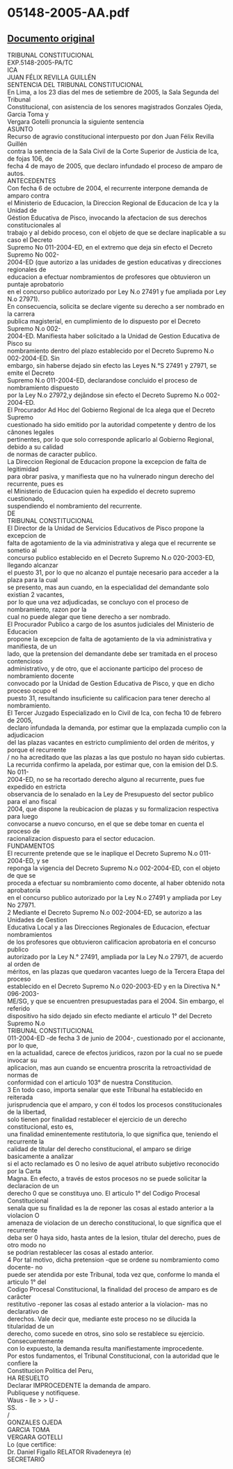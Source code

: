 
05148-2005-AA.pdf
=================
  
[Documento original](https://tc.gob.pe/jurisprudencia/2006/05148-2005-AA.pdf)  
---  
TRIBUNAL CONSTITUCIONAL  
EXP.5148-2005-PA/TC  
ICA  
JUAN FÉLIX REVILLA GUILLÉN  
SENTENCIA DEL TRIBUNAL CONSTITUCIONAL  
En Lima, a los 23 dias del mes de setiembre de 2005, la Sala Segunda del Tribunal  
Constitucional, con asistencia de los senores magistrados Gonzales Ojeda, Garcia Toma y  
Vergara Gotelli pronuncia la siguiente sentencia  
ASUNTO  
Recurso de agravio constitucional interpuesto por don Juan Félix Revilla Guillén  
contra la sentencia de la Sala Civil de la Corte Superior de Justicia de Ica, de fojas 106, de  
fecha 4 de mayo de 2005, que declaro infundado el proceso de amparo de autos.  
ANTECEDENTES  
Con fecha 6 de octubre de 2004, el recurrente interpone demanda de amparo contra  
el Ministerio de Educacion, la Direccion Regional de Educacion de Ica y la Unidad de  
Géstion Educativa de Pisco, invocando la afectacion de sus derechos constitucionales al  
trabajo y al debido proceso, con el objeto de que se declare inaplicable a su caso el Decreto  
Supremo No 011-2004-ED, en el extremo que deja sin efecto el Decreto Supremo No 002-  
2004-ED (que autorizo a las unidades de gestion educativas y direcciones regionales de  
educacion a efectuar nombramientos de profesores que obtuvieron un puntaje aprobatorio  
en el concurso publico autorizado por Ley N.o 27491 y fue ampliada por Ley N.o 27971).  
En consecuencia, solicita se declare vigente su derecho a ser nombrado en la carrera  
publica magisterial, en cumplimiento de lo dispuesto por el Decreto Supremo N.o 002-  
2004-ED. Manifiesta haber solicitado a la Unidad de Gestion Educativa de Pisco su  
nombramiento dentro del plazo establecido por el Decreto Supremo N.o 002-2004-ED. Sin  
embargo, sin haberse dejado sin efecto las Leyes N.°S 27491 y 27971, se emite el Decreto  
Supremo N.o 011-2004-ED, declarandose concluido el proceso de nombramiento dispuesto  
por la Ley N.o 27972,y dejândose sin efecto el Decreto Supremo N.o 002-2004-ED.  
El Procurador Ad Hoc del Gobierno Regional de Ica alega que el Decreto Supremo  
cuestionado ha sido emitido por la autoridad competente y dentro de los cânones legales  
pertinentes, por lo que solo corresponde aplicarlo al Gobierno Regional, debido a su calidad  
de normas de caracter publico.  
La Direccion Regional de Educacion propone la excepcion de falta de legitimidad  
para obrar pasiva, y manifiesta que no ha vulnerado ningun derecho del recurrente, pues es  
el Ministerio de Educacion quien ha expedido el decreto supremo cuestionado,  
suspendiendo el nombramiento del recurrente.  
DE  
TRIBUNAL CONSTITUCIONAL  
El Director de la Unidad de Servicios Educativos de Pisco propone la excepcion de  
falta de agotamiento de la via administrativa y alega que el recurrente se sometio al  
concurso publico establecido en el Decreto Supremo N.o 020-2003-ED, llegando alcanzar  
el puesto 31, por lo que no alcanzo el puntaje necesario para acceder a la plaza para la cual  
se presento, mas aun cuando, en la especialidad del demandante solo existian 2 vacantes,  
por lo que una vez adjudicadas, se concluyo con el proceso de nombramiento, razon por la  
cual no puede alegar que tiene derecho a ser nombrado.  
El Procurador Publico a cargo de los asuntos judiciales del Ministerio de Educacion  
propone la excepcion de falta de agotamiento de la via administrativa y manifiesta, de un  
lado, que la pretension del demandante debe ser tramitada en el proceso contencioso  
administrativo, y de otro, que el accionante participo del proceso de nombramiento docente  
convocado por la Unidad de Gestion Educativa de Pisco, y que en dicho proceso ocupo el  
puesto 31, resultando insuficiente su calificacion para tener derecho al nombramiento.  
El Tercer Juzgado Especializado en lo Civil de Ica, con fecha 10 de febrero de 2005,  
declaro infundada la demanda, por estimar que la emplazada cumplio con la adjudicacion  
del las plazas vacantes en estricto cumplimiento del orden de méritos, y porque el recurrente  
/ no ha acreditado que las plazas a las que postulo no hayan sido cubiertas.  
La recurrida confirmo la apelada, por estimar que, con la emision del D.S. No 011-  
2004-ED, no se ha recortado derecho alguno al recurrente, pues fue expedido en estricta  
observancia de lo senalado en la Ley de Presupuesto del sector publico para el ano fiscal  
2004, que dispone la reubicacion de plazas y su formalizacion respectiva para luego  
convocarse a nuevo concurso, en el que se debe tomar en cuenta el proceso de  
racionalizacion dispuesto para el sector educacion.  
FUNDAMENTOS  
El recurrente pretende que se le inaplique el Decreto Supremo N.o 011-2004-ED, y se  
reponga la vigencia del Decreto Supremo N.o 002-2004-ED, con el objeto de que se  
proceda a efectuar su nombramiento como docente, al haber obtenido nota aprobatoria  
en el concurso publico autorizado por la Ley N.o 27491 y ampliada por Ley No 27971.  
2 Mediante el Decreto Supremo N.o 002-2004-ED, se autorizo a las Unidades de Gestion  
Educativa Local y a las Direcciones Regionales de Educacion, efectuar nombramientos  
de los profesores que obtuvieron calificacion aprobatoria en el concurso publico  
autorizado por la Ley N.° 27491, ampliada por la Ley N.o 27971, de acuerdo al orden de  
méritos, en las plazas que quedaron vacantes luego de la Tercera Etapa del proceso  
establecido en el Decreto Supremo N.o 020-2003-ED y en la Directiva N.° 096-2003-  
ME/SG, y que se encuentren presupuestadas para el 2004. Sin embargo, el referido  
dispositivo ha sido dejado sin efecto mediante el articulo 1° del Decreto Supremo N.o  
TRIBUNAL CONSTITUCIONAL  
011-2004-ED -de fecha 3 de junio de 2004-, cuestionado por el accionante, por lo que,  
en la actualidad, carece de efectos juridicos, razon por la cual no se puede invocar su  
aplicacion, mas aun cuando se encuentra proscrita la retroactividad de normas de  
conformidad con el articulo 103° de nuestra Constitucion.  
3 En todo caso, importa senalar que este Tribunal ha establecido en reiterada  
jurisprudencia que el amparo, y con él todos los procesos constitucionales de la libertad,  
solo tienen por finalidad restablecer el ejercicio de un derecho constitucional, esto es,  
una finalidad eminentemente restitutoria, lo que significa que, teniendo el recurrente la  
calidad de titular del derecho constitucional, el amparo se dirige basicamente a analizar  
si el acto reclamado es O no lesivo de aquel atributo subjetivo reconocido por la Carta  
Magna. En efecto, a través de estos procesos no se puede solicitar la declaracion de un  
derecho 0 que se constituya uno. El articulo 1° del Codigo Procesal Constitucional  
senala que su finalidad es la de reponer las cosas al estado anterior a la violacion O  
amenaza de violacion de un derecho constitucional, lo que significa que el recurrente  
deba ser 0 haya sido, hasta antes de la lesion, titular del derecho, pues de otro modo no  
se podrian restablecer las cosas al estado anterior.  
4 Por tal motivo, dicha pretension -que se ordene su nombramiento como docente- no  
puede ser atendida por este Tribunal, toda vez que, conforme lo manda el articulo 1° del  
Codigo Procesal Constitucional, la finalidad del proceso de amparo es de carâcter  
restitutivo -reponer las cosas al estado anterior a la violacion- mas no declarativo de  
derechos. Vale decir que, mediante este proceso no se dilucida la titularidad de un  
derecho, como sucede en otros, sino solo se restablece su ejercicio. Consecuentemente  
con lo expuesto, la demanda resulta manifiestamente improcedente.  
Por estos fundamentos, el Tribunal Constitucional, con la autoridad que le confiere la  
Constitucion Politica del Peru,  
HA RESUELTO  
Declarar IMPROCEDENTE la demanda de amparo.  
Publiquese y notifiquese.  
Waus - lle > > U -  
SS.  
/  
GONZALES OJEDA  
GARCIA TOMA  
VERGARA GOTELLI  
Lo (que certifice:  
Dr. Daniel Figallo RELATOR Rivadeneyra (e)  
SECRETARIO
